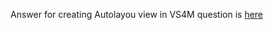 Answer for creating Autolayou view in VS4M question is [here](https://stackoverflow.com/questions/49412818/vs-for-mac-screen-orientation)
